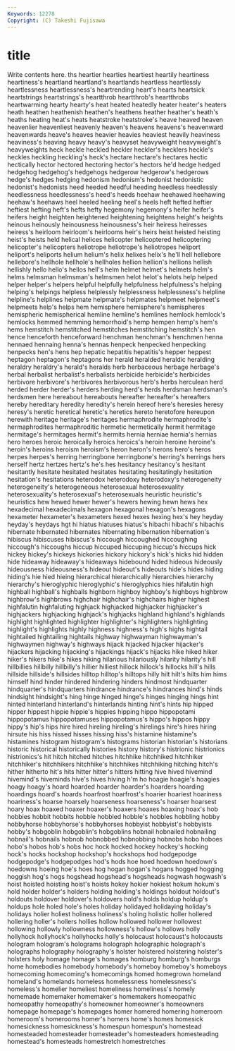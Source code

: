 ```yaml
---
Keywords: 12278 
Copyright: (C) Takeshi Fujisawa
---
```


# title

Write contents here.
ths heartier hearties heartiest heartily heartiness heartiness's heartland heartland's heartlands
heartless heartlessly heartlessness heartlessness's heartrending heart's hearts heartsick heartstrings heartstrings's
heartthrob heartthrob's heartthrobs heartwarming hearty hearty's heat heated heatedly heater
heater's heaters heath heathen heathenish heathen's heathens heather heather's heath's
heaths heating heat's heats heatstroke heatstroke's heave heaved heaven heavenlier
heavenliest heavenly heaven's heavens heavens's heavenward heavenwards heave's heaves heavier
heavies heaviest heavily heaviness heaviness's heaving heavy heavy's heavyset heavyweight
heavyweight's heavyweights heck heckle heckled heckler heckler's hecklers heckle's heckles
heckling heckling's heck's hectare hectare's hectares hectic hectically hector hectored
hectoring hector's hectors he'd hedge hedged hedgehog hedgehog's hedgehogs hedgerow
hedgerow's hedgerows hedge's hedges hedging hedonism hedonism's hedonist hedonistic hedonist's
hedonists heed heeded heedful heeding heedless heedlessly heedlessness heedlessness's heed's
heeds heehaw heehawed heehawing heehaw's heehaws heel heeled heeling heel's
heels heft hefted heftier heftiest hefting heft's hefts hefty hegemony
hegemony's heifer heifer's heifers height heighten heightened heightening heightens height's
heights heinous heinously heinousness heinousness's heir heiress heiresses heiress's heirloom
heirloom's heirlooms heir's heirs heist heisted heisting heist's heists held
helical helices helicopter helicoptered helicoptering helicopter's helicopters heliotrope heliotrope's heliotropes
heliport heliport's heliports helium helium's helix helixes helix's he'll hell
hellebore hellebore's hellhole hellhole's hellholes hellion hellion's hellions hellish hellishly
hello hello's hellos hell's helm helmet helmet's helmets helm's helms
helmsman helmsman's helmsmen helot helot's helots help helped helper helper's
helpers helpful helpfully helpfulness helpfulness's helping helping's helpings helpless helplessly
helplessness helplessness's helpline helpline's helplines helpmate helpmate's helpmates helpmeet helpmeet's
helpmeets help's helps hem hemisphere hemisphere's hemispheres hemispheric hemispherical hemline
hemline's hemlines hemlock hemlock's hemlocks hemmed hemming hemorrhoid's hemp hempen
hemp's hem's hems hemstitch hemstitched hemstitches hemstitching hemstitch's hen hence
henceforth henceforward henchman henchman's henchmen henna hennaed hennaing henna's hennas
henpeck henpecked henpecking henpecks hen's hens hep hepatic hepatitis hepatitis's
hepper heppest heptagon heptagon's heptagons her herald heralded heraldic heralding
heraldry heraldry's herald's heralds herb herbaceous herbage herbage's herbal herbalist
herbalist's herbalists herbicide herbicide's herbicides herbivore herbivore's herbivores herbivorous herb's
herbs herculean herd herded herder herder's herders herding herd's herds
herdsman herdsman's herdsmen here hereabout hereabouts hereafter hereafter's hereafters hereby
hereditary heredity heredity's herein hereof here's heresies heresy heresy's heretic
heretical heretic's heretics hereto heretofore hereupon herewith heritage heritage's heritages
hermaphrodite hermaphrodite's hermaphrodites hermaphroditic hermetic hermetically hermit hermitage hermitage's hermitages
hermit's hermits hernia herniae hernia's hernias hero heroes heroic heroically
heroics heroics's heroin heroine heroine's heroin's heroins heroism heroism's heron
heron's herons hero's heros herpes herpes's herring herringbone herringbone's herring's
herrings hers herself hertz hertzes hertz's he's hes hesitancy hesitancy's
hesitant hesitantly hesitate hesitated hesitates hesitating hesitatingly hesitation hesitation's hesitations
heterodox heterodoxy heterodoxy's heterogeneity heterogeneity's heterogeneous heterosexual heterosexuality heterosexuality's heterosexual's
heterosexuals heuristic heuristic's heuristics hew hewed hewer hewer's hewers hewing
hewn hews hex hexadecimal hexadecimals hexagon hexagonal hexagon's hexagons hexameter
hexameter's hexameters hexed hexes hexing hex's hey heyday heyday's heydays
hgt hi hiatus hiatuses hiatus's hibachi hibachi's hibachis hibernate hibernated
hibernates hibernating hibernation hibernation's hibiscus hibiscuses hibiscus's hiccough hiccoughed hiccoughing
hiccough's hiccoughs hiccup hiccuped hiccuping hiccup's hiccups hick hickey hickey's
hickeys hickories hickory hickory's hick's hicks hid hidden hide hideaway
hideaway's hideaways hidebound hided hideous hideously hideousness hideousness's hideout hideout's
hideouts hide's hides hiding hiding's hie hied hieing hierarchical hierarchically
hierarchies hierarchy hierarchy's hieroglyphic hieroglyphic's hieroglyphics hies hifalutin high highball
highball's highballs highborn highboy highboy's highboys highbrow highbrow's highbrows highchair
highchair's highchairs higher highest highfalutin highfaluting highjack highjacked highjacker highjacker's
highjackers highjacking highjack's highjacks highland highland's highlands highlight highlighted highlighter
highlighter's highlighters highlighting highlight's highlights highly highness highness's high's highs
hightail hightailed hightailing hightails highway highwayman highwayman's highwaymen highway's highways
hijack hijacked hijacker hijacker's hijackers hijacking hijacking's hijackings hijack's hijacks
hike hiked hiker hiker's hikers hike's hikes hiking hilarious hilariously
hilarity hilarity's hill hillbillies hillbilly hillbilly's hillier hilliest hillock hillock's
hillocks hill's hills hillside hillside's hillsides hilltop hilltop's hilltops hilly
hilt hilt's hilts him hims himself hind hinder hindered hindering
hinders hindmost hindquarter hindquarter's hindquarters hindrance hindrance's hindrances hind's hinds
hindsight hindsight's hing hinge hinged hinge's hinges hinging hings hint
hinted hinterland hinterland's hinterlands hinting hint's hints hip hipped hipper
hippest hippie hippie's hippies hipping hippo hippopotami hippopotamus hippopotamuses hippopotamus's
hippo's hippos hippy hippy's hip's hips hire hired hireling hireling's
hirelings hire's hires hiring hirsute his hiss hissed hisses hissing
hiss's histamine histamine's histamines histogram histogram's histograms historian historian's historians
historic historical historically histories history history's histrionic histrionics histrionics's hit
hitch hitched hitches hitchhike hitchhiked hitchhiker hitchhiker's hitchhikers hitchhike's hitchhikes
hitchhiking hitching hitch's hither hitherto hit's hits hitter hitter's hitters
hitting hive hived hivemind hivemind's hiveminds hive's hives hiving h'm
ho hoagie hoagie's hoagies hoagy hoagy's hoard hoarded hoarder hoarder's
hoarders hoarding hoardings hoard's hoards hoarfrost hoarfrost's hoarier hoariest hoariness
hoariness's hoarse hoarsely hoarseness hoarseness's hoarser hoarsest hoary hoax hoaxed
hoaxer hoaxer's hoaxers hoaxes hoaxing hoax's hob hobbies hobbit hobbits
hobble hobbled hobble's hobbles hobbling hobby hobbyhorse hobbyhorse's hobbyhorses hobbyist
hobbyist's hobbyists hobby's hobgoblin hobgoblin's hobgoblins hobnail hobnailed hobnailing hobnail's
hobnails hobnob hobnobbed hobnobbing hobnobs hobo hoboes hobo's hobos hob's
hobs hoc hock hocked hockey hockey's hocking hock's hocks hockshop
hockshop's hockshops hod hodgepodge hodgepodge's hodgepodges hod's hods hoe hoed
hoedown hoedown's hoedowns hoeing hoe's hoes hog hogan hogan's hogans
hogged hogging hoggish hog's hogs hogshead hogshead's hogsheads hogwash hogwash's
hoist hoisted hoisting hoist's hoists hokey hokier hokiest hokum hokum's
hold holder holder's holders holding holding's holdings holdout holdout's holdouts
holdover holdover's holdovers hold's holds holdup holdup's holdups hole holed
hole's holes holiday holidayed holidaying holiday's holidays holier holiest holiness
holiness's holing holistic holler hollered hollering holler's hollers hollies hollow
hollowed hollower hollowest hollowing hollowly hollowness hollowness's hollow's hollows holly
hollyhock hollyhock's hollyhocks holly's holocaust holocaust's holocausts hologram hologram's holograms
holograph holographic holograph's holographs holography holography's holster holstered holstering holster's
holsters holy homage homage's homages homburg homburg's homburgs home homebodies
homebody homebody's homeboy homeboy's homeboys homecoming homecoming's homecomings homed homegrown
homeland homeland's homelands homeless homelessness homelessness's homeless's homelier homeliest homeliness
homeliness's homely homemade homemaker homemaker's homemakers homeopathic homeopathy homeopathy's homeowner
homeowner's homeowners homepage homepage's homepages homer homered homering homeroom homeroom's
homerooms homer's homers home's homes homesick homesickness homesickness's homespun homespun's
homestead homesteaded homesteader homesteader's homesteaders homesteading homestead's homesteads homestretch homestretches
